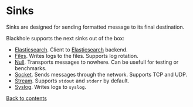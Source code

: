 # Sinks

Sinks are designed for sending formatted message to its final destination.

Blackhole supports the next sinks out of the box:

  * [Elasticsearch](sink-elasticsearch.md). Client to [Elasticsearch](http://www.elasticsearch.org/) backend.
  * [Files](sink-files.md). Writes logs to the files. Supports log rotation.
  * [Null](sink-null.md). Transports messages to nowhere. Can be usefull for testing or benchmarks.
  * [Socket](sink-socket.md). Sends messages through the network. Supports TCP and UDP.
  * [Stream](sink-stream.md). Supports `stdout` and `stderr` by default.
  * [Syslog](sink-syslog.md). Writes logs to `syslog`.

[Back to contents](contents.md)